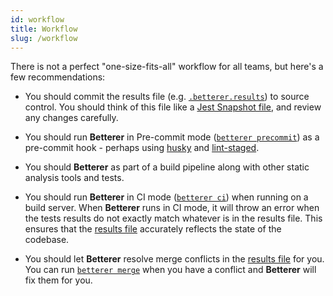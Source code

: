 ```yaml
---
id: workflow
title: Workflow
slug: /workflow
---
```


There is not a perfect "one-size-fits-all" workflow for all teams, but here's a few recommendations:

- You should commit the results file (e.g. [`.betterer.results`](./results-file)) to source control. You should think of this file like a [Jest Snapshot file](https://jestjs.io/docs/en/snapshot-testing), and review any changes carefully.

- You should run **Betterer** in Pre-commit mode ([`betterer precommit`](./running-betterer#pre-commit-mode)) as a pre-commit hook - perhaps using [husky](https://typicode.github.io/husky) and [lint-staged](https://github.com/okonet/lint-staged).

- You should **Betterer** as part of a build pipeline along with other static analysis tools and tests.

- You should run **Betterer** in CI mode ([`betterer ci`](./running-betterer#ci-mode-run-your-tests-and-throw-on-changes)) when running on a build server. When **Betterer** runs in CI mode, it will throw an error when the tests results do not exactly match whatever is in the results file. This ensures that the [results file](./results-file) accurately reflects the state of the codebase.

- You should let **Betterer** resolve merge conflicts in the [results file](./results-file) for you. You can run [`betterer merge`](./results-file#merge) when you have a conflict and **Betterer** will fix them for you.
